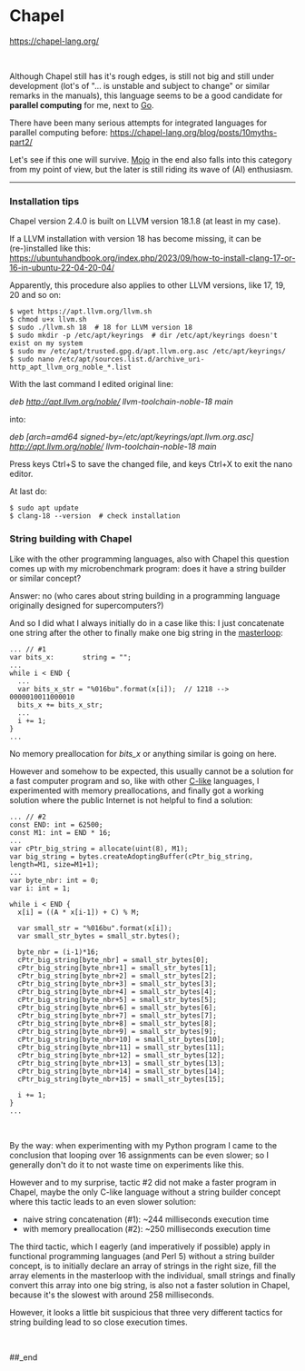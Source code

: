 # Chapel

https://chapel-lang.org/

<br/>

Although Chapel still has it's rough edges, is still not big and still under development (lot's of "... is unstable and subject to change" or similar remarks in the manuals), this language seems to be a good candidate for **parallel computing** for me, next to [Go](https://github.com/practicalcomputerscience/MicrobenchmarkGPHLlanguages/tree/main/03%20-%20source%20code/01%20-%20imperative%20languages/Go#go).

There have been many serious attempts for integrated languages for parallel computing before: https://chapel-lang.org/blog/posts/10myths-part2/

Let's see if this one will survive. [Mojo](https://github.com/practicalcomputerscience/MicrobenchmarkGPHLlanguages/tree/main/03%20-%20source%20code/01%20-%20imperative%20languages/Mojo#mojo) in the end also falls into this category from my point of view, but the later is still riding its wave of (AI) enthusiasm.

---

### Installation tips

Chapel version 2.4.0 is built on LLVM version 18.1.8 (at least in my case).

If a LLVM installation with version 18 has become missing, it can be (re-)installed like this: https://ubuntuhandbook.org/index.php/2023/09/how-to-install-clang-17-or-16-in-ubuntu-22-04-20-04/

Apparently, this procedure also applies to other LLVM versions, like 17, 19, 20 and so on:

```
$ wget https://apt.llvm.org/llvm.sh
$ chmod u+x llvm.sh
$ sudo ./llvm.sh 18  # 18 for LLVM version 18
$ sudo mkdir -p /etc/apt/keyrings  # dir /etc/apt/keyrings doesn't exist on my system
$ sudo mv /etc/apt/trusted.gpg.d/apt.llvm.org.asc /etc/apt/keyrings/
$ sudo nano /etc/apt/sources.list.d/archive_uri-http_apt_llvm_org_noble_*.list
```

With the last command I edited original line:

_deb http://apt.llvm.org/noble/ llvm-toolchain-noble-18 main_

into:

_deb [arch=amd64 signed-by=/etc/apt/keyrings/apt.llvm.org.asc] http://apt.llvm.org/noble/ llvm-toolchain-noble-18 main_

Press keys Ctrl+S to save the changed file, and keys Ctrl+X to exit the nano editor.

At last do:

```
$ sudo apt update
$ clang-18 --version  # check installation
```

### String building with Chapel

Like with the other programming languages, also with Chapel this question comes up with my microbenchmark program: does it have a string builder or similar concept?

Answer: no (who cares about string building in a programming language originally designed for supercomputers?)

And so I did what I always initially do in a case like this: I just concatenate one string after the other to finally make one big string in the [masterloop](https://github.com/practicalcomputerscience/MicrobenchmarkGPHLlanguages/blob/main/03%20-%20source%20code/01%20-%20imperative%20languages/Chapel/random_streams_for_perf_stats.chpl):

```
... // #1
var bits_x:       string = "";
...
while i < END {
  ...
  var bits_x_str = "%016bu".format(x[i]);  // 1218 --> 0000010011000010
  bits_x += bits_x_str;
  ...
  i += 1;
}
...
```

No memory preallocation for _bits_x_ or anything similar is going on here.

However and somehow to be expected, this usually cannot be a solution for a fast computer program and so, like with other [C-like](https://github.com/practicalcomputerscience/MicrobenchmarkGPHLlanguages/blob/main/03%20-%20source%20code/01%20-%20imperative%20languages/C/random_streams_for_perf_stats.c) languages, I experimented with memory preallocations, and finally got a working solution where the public Internet is not helpful to find a solution:

```
... // #2
const END: int = 62500;
const M1: int = END * 16;
...
var cPtr_big_string = allocate(uint(8), M1);
var big_string = bytes.createAdoptingBuffer(cPtr_big_string, length=M1, size=M1+1);
...
var byte_nbr: int = 0;
var i: int = 1;

while i < END {
  x[i] = ((A * x[i-1]) + C) % M;

  var small_str = "%016bu".format(x[i]);
  var small_str_bytes = small_str.bytes();

  byte_nbr = (i-1)*16;
  cPtr_big_string[byte_nbr] = small_str_bytes[0];
  cPtr_big_string[byte_nbr+1] = small_str_bytes[1];
  cPtr_big_string[byte_nbr+2] = small_str_bytes[2];
  cPtr_big_string[byte_nbr+3] = small_str_bytes[3];
  cPtr_big_string[byte_nbr+4] = small_str_bytes[4];
  cPtr_big_string[byte_nbr+5] = small_str_bytes[5];
  cPtr_big_string[byte_nbr+6] = small_str_bytes[6];
  cPtr_big_string[byte_nbr+7] = small_str_bytes[7];
  cPtr_big_string[byte_nbr+8] = small_str_bytes[8];
  cPtr_big_string[byte_nbr+9] = small_str_bytes[9];
  cPtr_big_string[byte_nbr+10] = small_str_bytes[10];
  cPtr_big_string[byte_nbr+11] = small_str_bytes[11];
  cPtr_big_string[byte_nbr+12] = small_str_bytes[12];
  cPtr_big_string[byte_nbr+13] = small_str_bytes[13];
  cPtr_big_string[byte_nbr+14] = small_str_bytes[14];
  cPtr_big_string[byte_nbr+15] = small_str_bytes[15];

  i += 1;
}
...
```

<br/>

By the way: when experimenting with my Python program I came to the conclusion that looping over 16 assignments can be even slower; so I generally don't do it to not waste time on experiments like this.

However and to my surprise, tactic #2 did not make a faster program in Chapel, maybe the only C-like language without a string builder concept where this tactic leads to an even slower solution:

- naive string concatenation (#1): ~244 milliseconds execution time
- with memory preallocation (#2): ~250 milliseconds execution time

The third tactic, which I eagerly (and imperatively if possible) apply in functional programming languages (and Perl 5) without a string builder concept, is to initially declare an array of strings in the right size, fill the array elements in the masterloop with the individual, small strings and finally convert this array into one big string, is also not a faster solution in Chapel, because it's the slowest with around 258 milliseconds.

However, it looks a little bit suspicious that three very different tactics for string building lead to so close execution times.

<br/>

##_end
